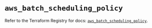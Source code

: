 # `aws_batch_scheduling_policy`

Refer to the Terraform Registry for docs: [`aws_batch_scheduling_policy`](https://registry.terraform.io/providers/hashicorp/aws/5.40.0/docs/resources/batch_scheduling_policy).
